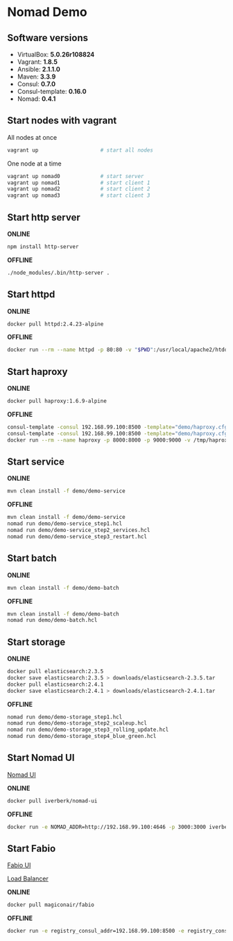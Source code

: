 # Nomad Demo

## Software versions
- VirtualBox: **5.0.26r108824**
- Vagrant: **1.8.5**
- Ansible: **2.1.1.0**
- Maven: **3.3.9**
- Consul: **0.7.0**
- Consul-template: **0.16.0**
- Nomad: **0.4.1**

## Start nodes with vagrant

All nodes at once
```sh
vagrant up                    # start all nodes
```

One node at a time
```sh
vagrant up nomad0             # start server
vagrant up nomad1             # start client 1
vagrant up nomad2             # start client 2
vagrant up nomad3             # start client 3
```

## Start http server
**ONLINE**
```sh
npm install http-server
```
**OFFLINE**
```sh
./node_modules/.bin/http-server .
```

## Start httpd
**ONLINE**
```sh
docker pull httpd:2.4.23-alpine
```
**OFFLINE**
```sh
docker run --rm --name httpd -p 80:80 -v "$PWD":/usr/local/apache2/htdocs/ httpd:2.4.23-alpine
```

## Start haproxy
**ONLINE**
```sh
docker pull haproxy:1.6.9-alpine
```
**OFFLINE**
```sh
consul-template -consul 192.168.99.100:8500 -template="demo/haproxy.cfg.ctmpl:/tmp/haproxy.cfg:docker kill -s HUP haproxy"
consul-template -consul 192.168.99.100:8500 -template="demo/haproxy.cfg.ctmpl:/tmp/haproxy.cfg"
docker run --rm --name haproxy -p 8000:8000 -p 9000:9000 -v /tmp/haproxy.cfg:/usr/local/etc/haproxy/haproxy.cfg:ro haproxy:1.6.9-alpine
```

## Start service
**ONLINE**
```sh
mvn clean install -f demo/demo-service
```
**OFFLINE**
```sh
mvn clean install -f demo/demo-service
nomad run demo/demo-service_step1.hcl
nomad run demo/demo-service_step2_services.hcl
nomad run demo/demo-service_step3_restart.hcl
```

## Start batch
**ONLINE**
```sh
mvn clean install -f demo/demo-batch
```
**OFFLINE**
```sh
mvn clean install -f demo/demo-batch
nomad run demo/demo-batch.hcl
```

## Start storage
**ONLINE**
```sh
docker pull elasticsearch:2.3.5
docker save elasticsearch:2.3.5 > downloads/elasticsearch-2.3.5.tar
docker pull elasticsearch:2.4.1
docker save elasticsearch:2.4.1 > downloads/elasticsearch-2.4.1.tar
```
**OFFLINE**
```sh
nomad run demo/demo-storage_step1.hcl
nomad run demo/demo-storage_step2_scaleup.hcl
nomad run demo/demo-storage_step3_rolling_update.hcl
nomad run demo/demo-storage_step4_blue_green.hcl
```

## Start Nomad UI

[Nomad UI](http://192.168.99.1:3000)

**ONLINE**
```sh
docker pull iverberk/nomad-ui
```
**OFFLINE**
```sh
docker run -e NOMAD_ADDR=http://192.168.99.100:4646 -p 3000:3000 iverberk/nomad-ui
```

## Start Fabio

[Fabio UI](http://192.168.99.1:9998/)

[Load Balancer](http://192.168.99.1:9999/hello)

**ONLINE**
```sh
docker pull magiconair/fabio
```
**OFFLINE**
```sh
docker run -e registry_consul_addr=192.168.99.100:8500 -e registry_consul_register_addr=192.168.99.1:9998 -p 9999:9999 -p 9998:9998 magiconair/fabio
```
